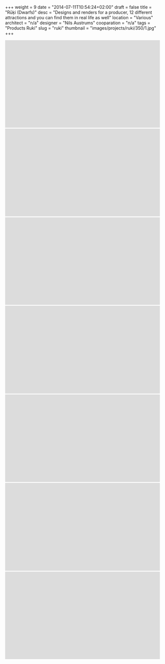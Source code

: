 +++
weight = 9
date = "2014-07-11T10:54:24+02:00"
draft = false
title = "Rūķi (Dwarfs)"
desc = "Designs and renders for a producer, 12 different attractions and you can find them in real life as well"
location = "Various"
architect = "n/a"
designer = "Nils Austrums"
cooparation = "n/a"
tags    = "Products Ruki"
slug = "ruki"
thumbnail = "images/projects/ruki/350/1.jpg"
+++


<img src="../../images/placeholder.png" alt="ruki"  data-sizes="auto" data-src="../../images/projects/ruki/1100/1.jpg" data-srcset="../../images/projects/ruki/350/1.jpg 350w, ../../images/projects/ruki/700/1.jpg 700w, ../../images/projects/ruki/1100/1.jpg 1100w" class="lazyload" />

<img src="../../images/placeholder.png" alt="ruki"  data-sizes="auto" data-src="../../images/projects/ruki/1100/6.jpg" data-srcset="../../images/projects/ruki/350/2.jpg 350w, ../../images/projects/ruki/700/2.jpg 700w, ../../images/projects/ruki/1100/2.jpg 1100w" class="lazyload" />

<img src="../../images/placeholder.png" alt="ruki"  data-sizes="auto" data-src="../../images/projects/ruki/1100/3.jpg" data-srcset="../../images/projects/ruki/350/3.jpg 350w, ../../images/projects/ruki/700/3.jpg 700w, ../../images/projects/ruki/1100/3.jpg 1100w" class="lazyload" />

<img src="../../images/placeholder.png" alt="ruki"  data-sizes="auto" data-src="../../images/projects/ruki/1100/4.jpg" data-srcset="../../images/projects/ruki/350/4.jpg 350w, ../../images/projects/ruki/700/4.jpg 700w, ../../images/projects/ruki/1100/4.jpg 1100w" class="lazyload" />

<img src="../../images/placeholder.png" alt="ruki"  data-sizes="auto" data-src="../../images/projects/ruki/1100/5.jpg" data-srcset="../../images/projects/ruki/350/5.jpg 350w, ../../images/projects/ruki/700/5.jpg 700w, ../../images/projects/ruki/1100/5.jpg 1100w" class="lazyload" />

<img src="../../images/placeholder.png" alt="ruki"  data-sizes="auto" data-src="../../images/projects/ruki/1100/6.jpg" data-srcset="../../images/projects/ruki/350/6.jpg 350w, ../../images/projects/ruki/700/6.jpg 700w, ../../images/projects/ruki/1100/6.jpg 1100w" class="lazyload" />

<img src="../../images/placeholder.png" alt="ruki"  data-sizes="auto" data-src="../../images/projects/ruki/1100/7.jpg" data-srcset="../../images/projects/ruki/350/7.jpg 350w, ../../images/projects/ruki/700/7.jpg 700w, ../../images/projects/ruki/1100/7.jpg 1100w" class="lazyload" />